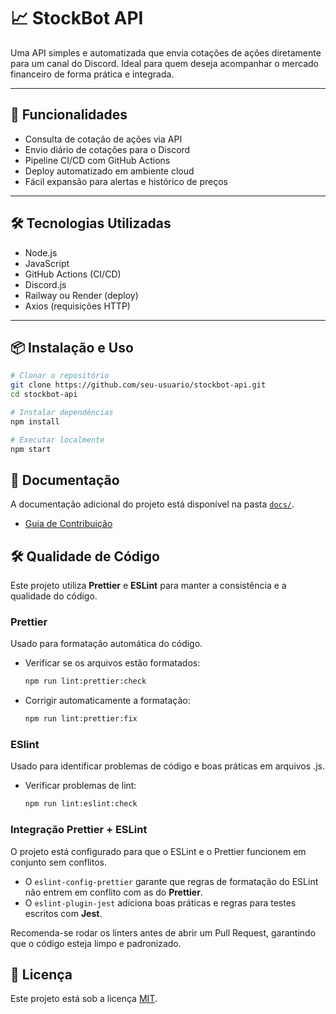 # 📈 StockBot API

Uma API simples e automatizada que envia cotações de ações diretamente para um canal do Discord. Ideal para quem deseja acompanhar o mercado financeiro de forma prática e integrada.

---

## 🚀 Funcionalidades

- Consulta de cotação de ações via API
- Envio diário de cotações para o Discord
- Pipeline CI/CD com GitHub Actions
- Deploy automatizado em ambiente cloud
- Fácil expansão para alertas e histórico de preços

---

## 🛠️ Tecnologias Utilizadas

- Node.js
- JavaScript
- GitHub Actions (CI/CD)
- Discord.js
- Railway ou Render (deploy)
- Axios (requisições HTTP)

---

## 📦 Instalação e Uso

```bash
# Clonar o repositório
git clone https://github.com/seu-usuario/stockbot-api.git
cd stockbot-api

# Instalar dependências
npm install

# Executar localmente
npm start
```

## 📂 Documentação

A documentação adicional do projeto está disponível na pasta [`docs/`](./docs).

- [Guia de Contribuição](./docs/CONTRIBUTING.md)

## 🛠️ Qualidade de Código

Este projeto utiliza **Prettier** e **ESLint** para manter a consistência e a qualidade do código.

### Prettier

Usado para formatação automática do código.

- Verificar se os arquivos estão formatados:

  ```bash
  npm run lint:prettier:check
  ```

- Corrigir automaticamente a formatação:
  ```bash
  npm run lint:prettier:fix
  ```

### ESlint

Usado para identificar problemas de código e boas práticas em arquivos .js.

- Verificar problemas de lint:
  ```bash
  npm run lint:eslint:check
  ```

### Integração Prettier + ESLint

O projeto está configurado para que o ESLint e o Prettier funcionem em conjunto sem conflitos.

- O `eslint-config-prettier` garante que regras de formatação do ESLint não entrem em conflito com as do **Prettier**.
- O `eslint-plugin-jest` adiciona boas práticas e regras para testes escritos com **Jest**.

Recomenda-se rodar os linters antes de abrir um Pull Request, garantindo que o código esteja limpo e padronizado.

## 📜 Licença

Este projeto está sob a licença [MIT](./LICENSE).

